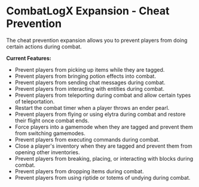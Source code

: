 # CombatLogX Expansion - Cheat Prevention
The cheat prevention expansion allows you to prevent players from doing certain actions during combat.

**Current Features:**
- Prevent players from picking up items while they are tagged.
- Prevent players from bringing potion effects into combat.
- Prevent players from sending chat messages during combat.
- Prevent players from interacting with entities during combat.
- Prevent players from teleporting during combat and allow certain types of teleportation.
- Restart the combat timer when a player throws an ender pearl.
- Prevent players from flying or using elytra during combat and restore their flight once combat ends.
- Force players into a gamemode when they are tagged and prevent them from switching gamemodes.
- Prevent players from executing commands during combat.
- Close a player's inventory when they are tagged and prevent them from opening other inventories.
- Prevent players from breaking, placing, or interacting with blocks during combat.
- Prevent players from dropping items during combat.
- Prevent players from using riptide or totems of undying during combat.